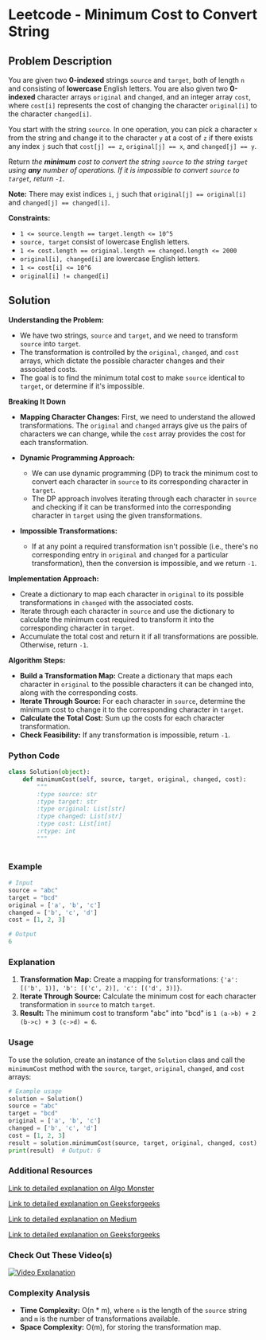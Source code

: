 # Leetcode - Minimum Cost to Convert String

## Problem Description

You are given two **0-indexed** strings `source` and `target`, both of length `n` and consisting of **lowercase** English letters. You are also given two **0-indexed** character arrays `original` and `changed`, and an integer array `cost`, where `cost[i]` represents the cost of changing the character `original[i]` to the character `changed[i]`.

You start with the string `source`. In one operation, you can pick a character `x` from the string and change it to the character `y` at a cost of `z` if there exists any index `j` such that `cost[j] == z`, `original[j] == x`, and `changed[j] == y`.

Return *the **minimum** cost to convert the string `source` to the string `target` using **any** number of operations. If it is impossible to convert `source` to `target`, return `-1`*.

**Note:** There may exist indices `i`, `j` such that `original[j] == original[i]` and `changed[j] == changed[i]`.

**Constraints:**
- `1 <= source.length == target.length <= 10^5`
- `source, target` consist of lowercase English letters.
- `1 <= cost.length == original.length == changed.length <= 2000`
- `original[i], changed[i]` are lowercase English letters.
- `1 <= cost[i] <= 10^6`
- `original[i] != changed[i]`

## Solution

**Understanding the Problem:**
   - We have two strings, `source` and `target`, and we need to transform `source` into `target`.
   - The transformation is controlled by the `original`, `changed`, and `cost` arrays, which dictate the possible character changes and their associated costs.
   - The goal is to find the minimum total cost to make `source` identical to `target`, or determine if it's impossible.

**Breaking It Down**
   - **Mapping Character Changes:**
     First, we need to understand the allowed transformations. The `original` and `changed` arrays give us the pairs of characters we can change, while the `cost` array provides the cost for each transformation.
     
   - **Dynamic Programming Approach:**
     - We can use dynamic programming (DP) to track the minimum cost to convert each character in `source` to its corresponding character in `target`.
     - The DP approach involves iterating through each character in `source` and checking if it can be transformed into the corresponding character in `target` using the given transformations.
     
   - **Impossible Transformations:**
     - If at any point a required transformation isn't possible (i.e., there's no corresponding entry in `original` and `changed` for a particular transformation), then the conversion is impossible, and we return `-1`.

**Implementation Approach:**
   - Create a dictionary to map each character in `original` to its possible transformations in `changed` with the associated costs.
   - Iterate through each character in `source` and use the dictionary to calculate the minimum cost required to transform it into the corresponding character in `target`.
   - Accumulate the total cost and return it if all transformations are possible. Otherwise, return `-1`.

**Algorithm Steps:**
   - **Build a Transformation Map:** Create a dictionary that maps each character in `original` to the possible characters it can be changed into, along with the corresponding costs.
   - **Iterate Through Source:** For each character in `source`, determine the minimum cost to change it to the corresponding character in `target`.
   - **Calculate the Total Cost:** Sum up the costs for each character transformation.
   - **Check Feasibility:** If any transformation is impossible, return `-1`.

### Python Code

```python
class Solution(object):
    def minimumCost(self, source, target, original, changed, cost):
        """
        :type source: str
        :type target: str
        :type original: List[str]
        :type changed: List[str]
        :type cost: List[int]
        :rtype: int
        """
        
```

### Example

```python
# Input
source = "abc"
target = "bcd"
original = ['a', 'b', 'c']
changed = ['b', 'c', 'd']
cost = [1, 2, 3]

# Output
6
```

### Explanation
1. **Transformation Map:** Create a mapping for transformations: `{'a': [('b', 1)], 'b': [('c', 2)], 'c': [('d', 3)]}`.
2. **Iterate Through Source:** Calculate the minimum cost for each character transformation in `source` to match `target`.
3. **Result:** The minimum cost to transform "abc" into "bcd" is `1 (a->b) + 2 (b->c) + 3 (c->d) = 6`.

### Usage

To use the solution, create an instance of the `Solution` class and call the `minimumCost` method with the `source`, `target`, `original`, `changed`, and `cost` arrays:

```python
# Example usage
solution = Solution()
source = "abc"
target = "bcd"
original = ['a', 'b', 'c']
changed = ['b', 'c', 'd']
cost = [1, 2, 3]
result = solution.minimumCost(source, target, original, changed, cost)
print(result)  # Output: 6
```

### Additional Resources

[Link to detailed explanation on Algo Monster](https://algo.monster/liteproblems/2976)

[Link to detailed explanation on Geeksforgeeks](https://www.geeksforgeeks.org/minimum-cost-to-convert-given-string-to-consist-of-only-vowels/)

[Link to detailed explanation on Medium](https://yash-soni.medium.com/solving-the-minimum-cost-to-convert-string-problem-efficiently-693d488c4a41)

[Link to detailed explanation on Geeksforgeeks](https://www.geeksforgeeks.org/minimum-cost-to-convert-one-given-string-to-another-using-swap-insert-or-delete-operations/)

### Check Out These Video(s)

[![Video Explanation](https://img.youtube.com/vi/AVJhazQsNms/mqdefault.jpg)](https://youtu.be/AVJhazQsNms)

### Complexity Analysis

- **Time Complexity:** O(n * m), where `n` is the length of the `source` string and `m` is the number of transformations available.
- **Space Complexity:** O(m), for storing the transformation map.